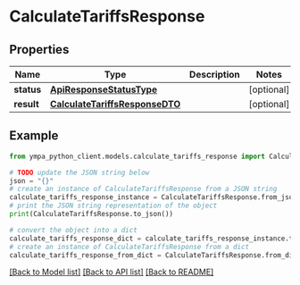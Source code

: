 # CalculateTariffsResponse


## Properties

Name | Type | Description | Notes
------------ | ------------- | ------------- | -------------
**status** | [**ApiResponseStatusType**](ApiResponseStatusType.md) |  | [optional] 
**result** | [**CalculateTariffsResponseDTO**](CalculateTariffsResponseDTO.md) |  | [optional] 

## Example

```python
from ympa_python_client.models.calculate_tariffs_response import CalculateTariffsResponse

# TODO update the JSON string below
json = "{}"
# create an instance of CalculateTariffsResponse from a JSON string
calculate_tariffs_response_instance = CalculateTariffsResponse.from_json(json)
# print the JSON string representation of the object
print(CalculateTariffsResponse.to_json())

# convert the object into a dict
calculate_tariffs_response_dict = calculate_tariffs_response_instance.to_dict()
# create an instance of CalculateTariffsResponse from a dict
calculate_tariffs_response_from_dict = CalculateTariffsResponse.from_dict(calculate_tariffs_response_dict)
```
[[Back to Model list]](../README.md#documentation-for-models) [[Back to API list]](../README.md#documentation-for-api-endpoints) [[Back to README]](../README.md)


